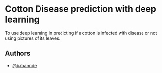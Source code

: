 
# Cotton Disease prediction with deep learning

To use deep learning in predicting if a cotton is infected with disease or not using pictures of its leaves.


## Authors

- [@babannde](https://www.github.com/babannde)

